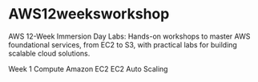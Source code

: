 # AWS12weeksworkshop
AWS 12-Week Immersion Day Labs: Hands-on workshops to master AWS foundational services, from EC2 to S3, with practical labs for building scalable cloud solutions.

Week 1
Compute Amazon EC2
EC2 Auto Scaling
